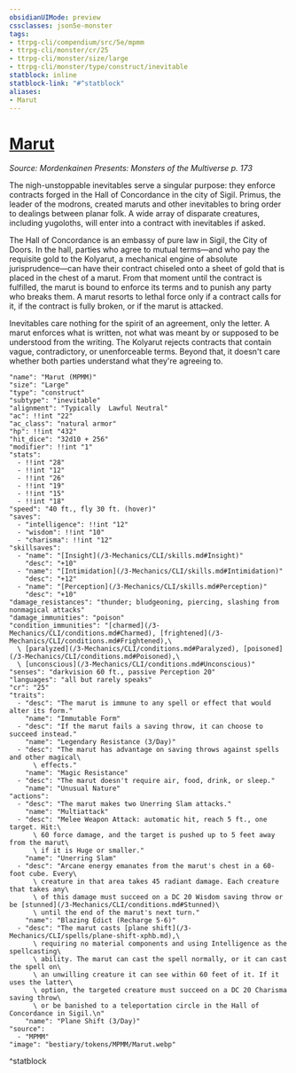 ```yaml
---
obsidianUIMode: preview
cssclasses: json5e-monster
tags:
- ttrpg-cli/compendium/src/5e/mpmm
- ttrpg-cli/monster/cr/25
- ttrpg-cli/monster/size/large
- ttrpg-cli/monster/type/construct/inevitable
statblock: inline
statblock-link: "#^statblock"
aliases:
- Marut
---
```

# [Marut](3-Mechanics\CLI\bestiary\construct/marut-mpmm.md)
*Source: Mordenkainen Presents: Monsters of the Multiverse p. 173*  

The nigh-unstoppable inevitables serve a singular purpose: they enforce contracts forged in the Hall of Concordance in the city of Sigil. Primus, the leader of the modrons, created maruts and other inevitables to bring order to dealings between planar folk. A wide array of disparate creatures, including yugoloths, will enter into a contract with inevitables if asked.

The Hall of Concordance is an embassy of pure law in Sigil, the City of Doors. In the hall, parties who agree to mutual terms—and who pay the requisite gold to the Kolyarut, a mechanical engine of absolute jurisprudence—can have their contract chiseled onto a sheet of gold that is placed in the chest of a marut. From that moment until the contract is fulfilled, the marut is bound to enforce its terms and to punish any party who breaks them. A marut resorts to lethal force only if a contract calls for it, if the contract is fully broken, or if the marut is attacked.

Inevitables care nothing for the spirit of an agreement, only the letter. A marut enforces what is written, not what was meant by or supposed to be understood from the writing. The Kolyarut rejects contracts that contain vague, contradictory, or unenforceable terms. Beyond that, it doesn't care whether both parties understand what they're agreeing to.

```statblock
"name": "Marut (MPMM)"
"size": "Large"
"type": "construct"
"subtype": "inevitable"
"alignment": "Typically  Lawful Neutral"
"ac": !!int "22"
"ac_class": "natural armor"
"hp": !!int "432"
"hit_dice": "32d10 + 256"
"modifier": !!int "1"
"stats":
  - !!int "28"
  - !!int "12"
  - !!int "26"
  - !!int "19"
  - !!int "15"
  - !!int "18"
"speed": "40 ft., fly 30 ft. (hover)"
"saves":
  - "intelligence": !!int "12"
  - "wisdom": !!int "10"
  - "charisma": !!int "12"
"skillsaves":
  - "name": "[Insight](/3-Mechanics/CLI/skills.md#Insight)"
    "desc": "+10"
  - "name": "[Intimidation](/3-Mechanics/CLI/skills.md#Intimidation)"
    "desc": "+12"
  - "name": "[Perception](/3-Mechanics/CLI/skills.md#Perception)"
    "desc": "+10"
"damage_resistances": "thunder; bludgeoning, piercing, slashing from nonmagical attacks"
"damage_immunities": "poison"
"condition_immunities": "[charmed](/3-Mechanics/CLI/conditions.md#Charmed), [frightened](/3-Mechanics/CLI/conditions.md#Frightened),\
  \ [paralyzed](/3-Mechanics/CLI/conditions.md#Paralyzed), [poisoned](/3-Mechanics/CLI/conditions.md#Poisoned),\
  \ [unconscious](/3-Mechanics/CLI/conditions.md#Unconscious)"
"senses": "darkvision 60 ft., passive Perception 20"
"languages": "all but rarely speaks"
"cr": "25"
"traits":
  - "desc": "The marut is immune to any spell or effect that would alter its form."
    "name": "Immutable Form"
  - "desc": "If the marut fails a saving throw, it can choose to succeed instead."
    "name": "Legendary Resistance (3/Day)"
  - "desc": "The marut has advantage on saving throws against spells and other magical\
      \ effects."
    "name": "Magic Resistance"
  - "desc": "The marut doesn't require air, food, drink, or sleep."
    "name": "Unusual Nature"
"actions":
  - "desc": "The marut makes two Unerring Slam attacks."
    "name": "Multiattack"
  - "desc": "Melee Weapon Attack: automatic hit, reach 5 ft., one target. Hit:\
      \ 60 force damage, and the target is pushed up to 5 feet away from the marut\
      \ if it is Huge or smaller."
    "name": "Unerring Slam"
  - "desc": "Arcane energy emanates from the marut's chest in a 60-foot cube. Every\
      \ creature in that area takes 45 radiant damage. Each creature that takes any\
      \ of this damage must succeed on a DC 20 Wisdom saving throw or be [stunned](/3-Mechanics/CLI/conditions.md#Stunned)\
      \ until the end of the marut's next turn."
    "name": "Blazing Edict (Recharge 5-6)"
  - "desc": "The marut casts [plane shift](/3-Mechanics/CLI/spells/plane-shift-xphb.md),\
      \ requiring no material components and using Intelligence as the spellcasting\
      \ ability. The marut can cast the spell normally, or it can cast the spell on\
      \ an unwilling creature it can see within 60 feet of it. If it uses the latter\
      \ option, the targeted creature must succeed on a DC 20 Charisma saving throw\
      \ or be banished to a teleportation circle in the Hall of Concordance in Sigil.\n"
    "name": "Plane Shift (3/Day)"
"source":
  - "MPMM"
"image": "bestiary/tokens/MPMM/Marut.webp"
```
^statblock